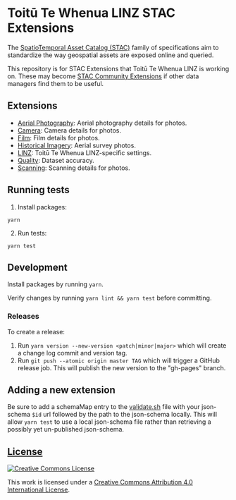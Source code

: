# Toitū Te Whenua LINZ STAC Extensions

The
[SpatioTemporal Asset Catalog (STAC)](https://github.com/radiantearth/stac-spec)
family of specifications aim to standardize the way geospatial assets are
exposed online and queried.

This repository is for STAC Extensions that Toitū Te Whenua LINZ is working on.
These may become [STAC Community Extensions](https://github.com/stac-extensions)
if other data managers find them to be useful.

## Extensions

- [Aerial Photography](/v0.0.11/aerial-photo/): Aerial photography details for photos.
- [Camera](/v0.0.11/camera/): Camera details for photos.
- [Film](/v0.0.11/film/): Film details for photos.
- [Historical Imagery](/v0.0.11/historical-imagery/): Aerial survey photos.
- [LINZ](/v0.0.11/linz/): Toitū Te Whenua LINZ-specific settings.
- [Quality](/v0.0.11/quality/): Dataset accuracy.
- [Scanning](/v0.0.11/scanning/): Scanning details for photos.

## Running tests

1. Install packages:

```shell
yarn
```

2. Run tests:

```shell
yarn test
```

## Development

Install packages by running `yarn`.

Verify changes by running `yarn lint && yarn test` before committing.

### Releases

To create a release:

1. Run `yarn version --new-version <patch|minor|major>` which will create a change log commit and version tag.
2. Run `git push --atomic origin master TAG` which will trigger a GitHub release job. This will publish the new version to the "gh-pages" branch.

## Adding a new extension

Be sure to add a schemaMap entry to the
[validate.sh](validate.sh) file with your json-schema
`$id` url followed by the path to the json-schema locally. This will allow
`yarn test` to use a local json-schema file rather than retrieving a possibly yet
un-published json-schema.

## [License](/LICENSE)

[![Creative Commons License](https://i.creativecommons.org/l/by/4.0/88x31.png)](https://creativecommons.org/licenses/by/4.0/)

This work is licensed under a
[Creative Commons Attribution 4.0 International License](https://creativecommons.org/licenses/by/4.0/).
